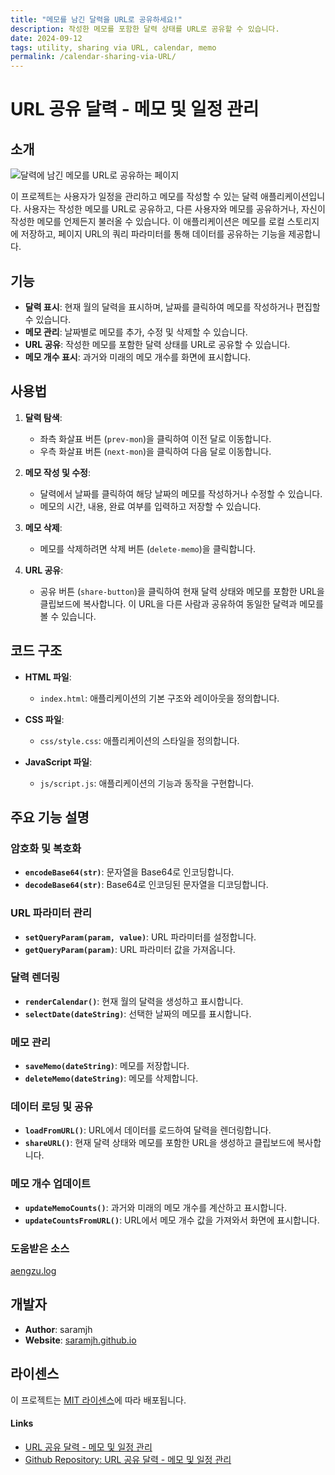 ```yaml
---
title: "메모를 남긴 달력을 URL로 공유하세요!"
description: 작성한 메모를 포함한 달력 상태를 URL로 공유할 수 있습니다.
date: 2024-09-12
tags: utility, sharing via URL, calendar, memo
permalink: /calendar-sharing-via-URL/
---
```


# URL 공유 달력 - 메모 및 일정 관리

## 소개

<img src="{{site.assets}}{{ page.permalink }}366762842-9ead0fd1-97c8-47e4-9743-111ec526303a.png" alt="달력에 남긴 메모를 URL로 공유하는 페이지">

이 프로젝트는 사용자가 일정을 관리하고 메모를 작성할 수 있는 달력 애플리케이션입니다. 사용자는 작성한 메모를 URL로 공유하고, 다른 사용자와 메모를 공유하거나, 자신이 작성한 메모를 언제든지 불러올 수 있습니다. 이 애플리케이션은 메모를 로컬 스토리지에 저장하고, 페이지 URL의 쿼리 파라미터를 통해 데이터를 공유하는 기능을 제공합니다.

## 기능

- **달력 표시**: 현재 월의 달력을 표시하며, 날짜를 클릭하여 메모를 작성하거나 편집할 수 있습니다.
- **메모 관리**: 날짜별로 메모를 추가, 수정 및 삭제할 수 있습니다.
- **URL 공유**: 작성한 메모를 포함한 달력 상태를 URL로 공유할 수 있습니다.
- **메모 개수 표시**: 과거와 미래의 메모 개수를 화면에 표시합니다.

## 사용법

1. **달력 탐색**:

   - 좌측 화살표 버튼 (`prev-mon`)을 클릭하여 이전 달로 이동합니다.
   - 우측 화살표 버튼 (`next-mon`)을 클릭하여 다음 달로 이동합니다.

2. **메모 작성 및 수정**:

   - 달력에서 날짜를 클릭하여 해당 날짜의 메모를 작성하거나 수정할 수 있습니다.
   - 메모의 시간, 내용, 완료 여부를 입력하고 저장할 수 있습니다.

3. **메모 삭제**:

   - 메모를 삭제하려면 삭제 버튼 (`delete-memo`)을 클릭합니다.

4. **URL 공유**:
   - 공유 버튼 (`share-button`)을 클릭하여 현재 달력 상태와 메모를 포함한 URL을 클립보드에 복사합니다. 이 URL을 다른 사람과 공유하여 동일한 달력과 메모를 볼 수 있습니다.

## 코드 구조

- **HTML 파일**:

  - `index.html`: 애플리케이션의 기본 구조와 레이아웃을 정의합니다.

- **CSS 파일**:

  - `css/style.css`: 애플리케이션의 스타일을 정의합니다.

- **JavaScript 파일**:
  - `js/script.js`: 애플리케이션의 기능과 동작을 구현합니다.

## 주요 기능 설명

### 암호화 및 복호화

- **`encodeBase64(str)`**: 문자열을 Base64로 인코딩합니다.
- **`decodeBase64(str)`**: Base64로 인코딩된 문자열을 디코딩합니다.

### URL 파라미터 관리

- **`setQueryParam(param, value)`**: URL 파라미터를 설정합니다.
- **`getQueryParam(param)`**: URL 파라미터 값을 가져옵니다.

### 달력 렌더링

- **`renderCalendar()`**: 현재 월의 달력을 생성하고 표시합니다.
- **`selectDate(dateString)`**: 선택한 날짜의 메모를 표시합니다.

### 메모 관리

- **`saveMemo(dateString)`**: 메모를 저장합니다.
- **`deleteMemo(dateString)`**: 메모를 삭제합니다.

### 데이터 로딩 및 공유

- **`loadFromURL()`**: URL에서 데이터를 로드하여 달력을 렌더링합니다.
- **`shareURL()`**: 현재 달력 상태와 메모를 포함한 URL을 생성하고 클립보드에 복사합니다.

### 메모 개수 업데이트

- **`updateMemoCounts()`**: 과거와 미래의 메모 개수를 계산하고 표시합니다.
- **`updateCountsFromURL()`**: URL에서 메모 개수 값을 가져와서 화면에 표시합니다.

### 도움받은 소스

[aengzu.log](https://velog.io/@aengzu/2024-%EB%8F%99%EA%B8%B0%EA%B3%84%EC%A0%88-%EB%AA%A8%EA%B0%81%EC%BD%94-3%ED%9A%8C%EC%B0%A8-html-css-js-%EB%A1%9C-%EC%BA%98%EB%A6%B0%EB%8D%94-%EC%9B%B9%ED%8E%98%EC%9D%B4%EC%A7%80-%EC%A0%9C%EC%9E%91%ED%95%98%EA%B8%B0)

## 개발자

- **Author**: saramjh
- **Website**: [saramjh.github.io](https://saramjh.github.io/)

## 라이센스

이 프로젝트는 [MIT 라이센스](LICENSE)에 따라 배포됩니다.

#### Links

- [URL 공유 달력 - 메모 및 일정 관리](https://saramjh.github.io/URLschedule/)
- [Github Repository: URL 공유 달력 - 메모 및 일정 관리](https://github.com/saramjh/URLschedule)
